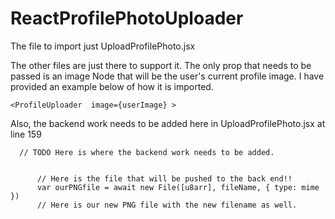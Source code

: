 # ReactProfilePhotoUploader

The file to import just UploadProfilePhoto.jsx

The other files are just there to support it. The only prop that needs to be passed is an image Node that will be the user's 
current profile image. I have provided an example below of how it is imported. 

```
<ProfileUploader  image={userImage} >

```

Also, the backend work needs to be added here in UploadProfilePhoto.jsx at line 159

```
  // TODO Here is where the backend work needs to be added. 


      // Here is the file that will be pushed to the back end!!
      var ourPNGfile = await new File([u8arr], fileName, { type: mime })
      // Here is our new PNG file with the new filename as well.


```
